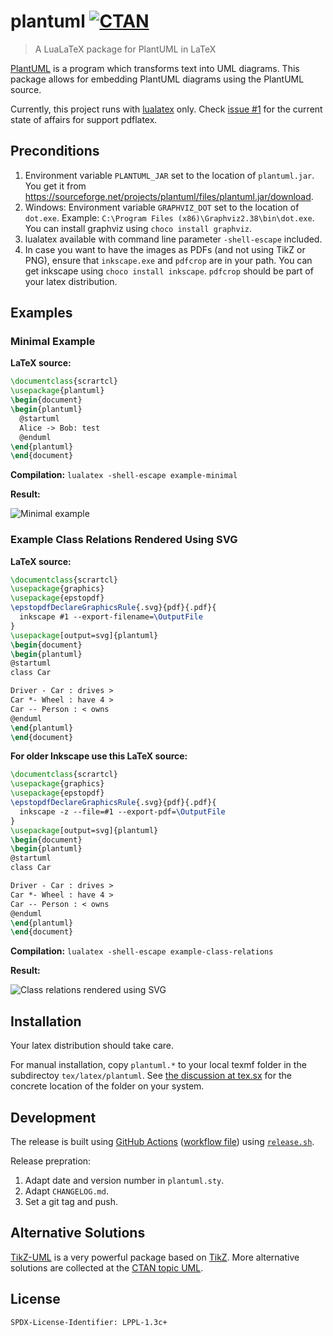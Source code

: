 # plantuml [![CTAN](https://img.shields.io/badge/CTAN-plantuml-blue.svg?style=flat-square)](https://ctan.org/pkg/plantuml)

> A LuaLaTeX package for PlantUML in LaTeX

[PlantUML](http://plantuml.com/) is a program which transforms text into UML diagrams.
This package allows for embedding PlantUML diagrams using the PlantUML source.

Currently, this project runs with [lualatex](http://www.luatex.org/) only.
Check [issue #1](https://github.com/koppor/plantuml/issues/1) for the current state of affairs for support pdflatex.

## Preconditions

1. Environment variable `PLANTUML_JAR` set to the location of `plantuml.jar`.
   You get it from <https://sourceforge.net/projects/plantuml/files/plantuml.jar/download>.
2. Windows: Environment variable `GRAPHVIZ_DOT` set to the location of `dot.exe`.
   Example: `C:\Program Files (x86)\Graphviz2.38\bin\dot.exe`.
   You can install graphviz using `choco install graphviz`.
3. lualatex available with command line parameter `-shell-escape` included.
4. In case you want to have the images as PDFs (and not using TikZ or PNG), ensure that `inkscape.exe` and `pdfcrop` are in your path.
   You can get inkscape using `choco install inkscape`.
   `pdfcrop` should be part of your latex distribution.

## Examples

### Minimal Example

**LaTeX source:**

```latex
\documentclass{scrartcl}
\usepackage{plantuml}
\begin{document}
\begin{plantuml}
  @startuml
  Alice -> Bob: test
  @enduml
\end{plantuml}
\end{document}
```

**Compilation:** `lualatex -shell-escape example-minimal`

**Result:**

![Minimal example](example-minimal.png)

### Example Class Relations Rendered Using SVG

**LaTeX source:**

```latex
\documentclass{scrartcl}
\usepackage{graphics}
\usepackage{epstopdf}
\epstopdfDeclareGraphicsRule{.svg}{pdf}{.pdf}{
  inkscape #1 --export-filename=\OutputFile
}
\usepackage[output=svg]{plantuml}
\begin{document}
\begin{plantuml}
@startuml
class Car

Driver - Car : drives >
Car *- Wheel : have 4 >
Car -- Person : < owns
@enduml
\end{plantuml}
\end{document}
```

**For older Inkscape use this LaTeX source:**

```latex
\documentclass{scrartcl}
\usepackage{graphics}
\usepackage{epstopdf}
\epstopdfDeclareGraphicsRule{.svg}{pdf}{.pdf}{
  inkscape -z --file=#1 --export-pdf=\OutputFile
}
\usepackage[output=svg]{plantuml}
\begin{document}
\begin{plantuml}
@startuml
class Car

Driver - Car : drives >
Car *- Wheel : have 4 >
Car -- Person : < owns
@enduml
\end{plantuml}
\end{document}
```

**Compilation:** `lualatex -shell-escape example-class-relations`

**Result:**

![Class relations rendered using SVG](example-class-relations--svg.png)

## Installation

Your latex distribution should take care.

For manual installation, copy `plantuml.*` to your local texmf folder in the subdirectoy `tex/latex/plantuml`.
See [the discussion at tex.sx](https://tex.stackexchange.com/q/27982/9075) for the concrete location of the folder on your system.

## Development

The release is built using [GitHub Actions](https://github.com/features/actions) ([workflow file](https://github.com/koppor/plantuml/blob/master/.github/workflows/build-and-publish.yml)) using [`release.sh`](release.sh).

Release prepration:

1. Adapt date and version number in `plantuml.sty`.
1. Adapt `CHANGELOG.md`.
1. Set a git tag and push.

## Alternative Solutions

[TikZ-UML](https://perso.ensta-paristech.fr/~kielbasi/tikzuml/) is a very powerful package based on [TikZ](https://www.ctan.org/pkg/pgf).
More alternative solutions are collected at the [CTAN topic UML](https://www.ctan.org/topic/uml).

## License

`SPDX-License-Identifier: LPPL-1.3c+`
